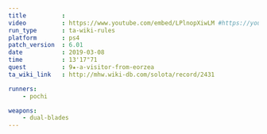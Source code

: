 ```yaml
---
title          :
video          : https://www.youtube.com/embed/LPlnopXiwLM #https://youtu.be/LPlnopXiwLM
run_type       : ta-wiki-rules
platform       : ps4
patch_version  : 6.01
date           : 2019-03-08
time           : 13'17"71
quest          : 9★-a-visitor-from-eorzea
ta_wiki_link   : http://mhw.wiki-db.com/solota/record/2431

runners:
    - pochi

weapons:
    - dual-blades
---
```

